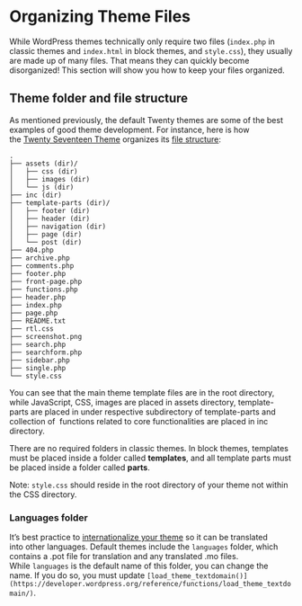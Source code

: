 # Organizing Theme Files

While WordPress themes technically only require two files (`index.php` in classic themes and `index.html` in block themes, and `style.css`), they usually are made up of many files. That means they can quickly become disorganized! This section will show you how to keep your files organized.

## Theme folder and file structure

As mentioned previously, the default Twenty themes are some of the best examples of good theme development. For instance, here is how the [Twenty Seventeen Theme](https://wordpress.org/themes/twentyseventeen/) organizes its [file structure](https://core.trac.wordpress.org/browser/trunk/src/wp-content/themes/twentyseventeen):

```
.
├── assets (dir)/
│   ├── css (dir)
│   ├── images (dir)
│   └── js (dir)
├── inc (dir)
├── template-parts (dir)/
│   ├── footer (dir)
│   ├── header (dir)
│   ├── navigation (dir)
│   ├── page (dir)
│   └── post (dir)
├── 404.php
├── archive.php
├── comments.php
├── footer.php
├── front-page.php
├── functions.php
├── header.php
├── index.php
├── page.php
├── README.txt
├── rtl.css
├── screenshot.png
├── search.php
├── searchform.php
├── sidebar.php
├── single.php
└── style.css
```

You can see that the main theme template files are in the root directory, while JavaScript, CSS, images are placed in assets directory, template-parts are placed in under respective subdirectory of template-parts and collection of  functions related to core functionalities are placed in inc directory.

There are no required folders in classic themes. In block themes, templates must be placed inside a folder called **templates**, and all template parts must be placed inside a folder called **parts**.

Note: `style.css` should reside in the root directory of your theme not within the CSS directory.

### Languages folder

It’s best practice to [internationalize your theme](https://developer.wordpress.org/themes/functionality/internationalization/ "Internationalization") so it can be translated into other languages. Default themes include the `languages` folder, which contains a .pot file for translation and any translated .mo files. While `languages` is the default name of this folder, you can change the name. If you do so, you must update `[load_theme_textdomain()](https://developer.wordpress.org/reference/functions/load_theme_textdomain/)`.